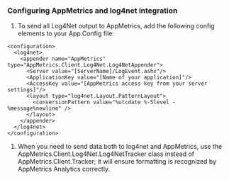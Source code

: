 ### Configuring AppMetrics and log4net integration

1. To send all Log4Net output to AppMetrics, add the following config elements to your App.Config file:

```
<configuration>
  <log4net>
    <appender name="AppMetrics" type="AppMetrics.Client.Log4Net.Log4NetAppender">
      <Server value="[ServerName]/LogEvent.ashx"/>
      <ApplicationKey value="[Name of your application]"/>
      <AccessKey value="[AppMetrics access key from your server settings]"/>
      <layout type="log4net.Layout.PatternLayout">
        <conversionPattern value="%utcdate %-5level - %message%newline" />
      </layout>
    </appender>
  </log4net>
</configuration>
```

1. When you need to send data both to log4net and AppMetrics, use the AppMetrics.Client.Log4Net.Log4NetTracker class instead of AppMetrics.Client.Tracker; it will ensure formatting is recognized by AppMetrics Analytics correctly.